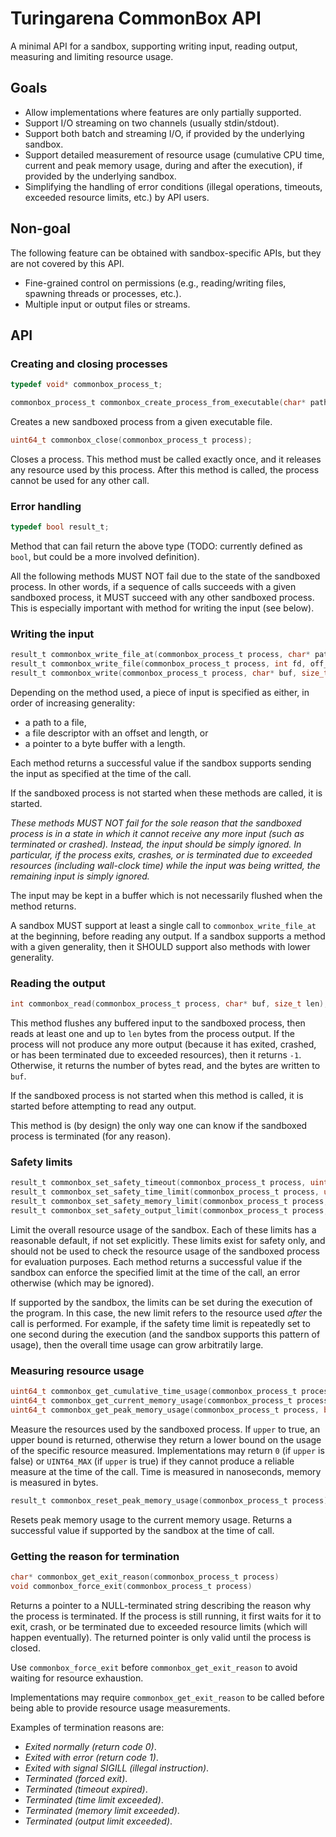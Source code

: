 # Turingarena CommonBox API

A minimal API for a sandbox, supporting writing input, reading output, measuring and limiting resource usage.

## Goals

* Allow implementations where features are only partially supported.
* Support I/O streaming on two channels (usually stdin/stdout).
* Support both batch and streaming I/O, if provided by the underlying sandbox.
* Support detailed measurement of resource usage (cumulative CPU time, current and peak memory usage, during and after the execution), if provided by the underlying sandbox.
* Simplifying the handling of error conditions (illegal operations, timeouts, exceeded resource limits, etc.) by API users.

## Non-goal

The following feature can be obtained with sandbox-specific APIs, but they are not covered by this API.

* Fine-grained control on permissions (e.g., reading/writing files, spawning threads or processes, etc.).
* Multiple input or output files or streams.

## API

### Creating and closing processes

```c
typedef void* commonbox_process_t;

commonbox_process_t commonbox_create_process_from_executable(char* path)
```

Creates a new sandboxed process from a given executable file.

```c
uint64_t commonbox_close(commonbox_process_t process);
```

Closes a process.
This method must be called exactly once, and it releases any resource used by this process.
After this method is called, the process cannot be used for any other call.

### Error handling

```c
typedef bool result_t;
```

Method that can fail return the above type (TODO: currently defined as `bool`, but could be a more involved definition).

All the following methods MUST NOT fail due to the state of the sandboxed process.
In other words, if a sequence of calls succeeds with a given sandboxed process, it MUST succeed with any other sandboxed process.
This is especially important with method for writing the input (see below).

### Writing the input

```c
result_t commonbox_write_file_at(commonbox_process_t process, char* path);
result_t commonbox_write_file(commonbox_process_t process, int fd, off_t offset, size_t len);
result_t commonbox_write(commonbox_process_t process, char* buf, size_t len);
```

Depending on the method used, a piece of input is specified as either, in order of increasing generality:

* a path to a file,
* a file descriptor with an offset and length, or
* a pointer to a byte buffer with a length.

Each method returns a successful value if the sandbox supports sending the input as specified at the time of the call.

If the sandboxed process is not started when these methods are called, it is started.

*These methods MUST NOT fail for the sole reason that the sandboxed process is in a state in which it cannot receive any more input (such as terminated or crashed). Instead, the input should be simply ignored.
In particular, if the process exits, crashes, or is terminated due to exceeded resources (including wall-clock time)
while the input was being writted, the remaining input is simply ignored.*

The input may be kept in a buffer which is not necessarily flushed when the method returns.

A sandbox MUST support at least a single call to `commonbox_write_file_at` at the beginning, before reading any output.
If a sandbox supports a method with a given generality, then it SHOULD support also methods with lower generality.

### Reading the output

```c
int commonbox_read(commonbox_process_t process, char* buf, size_t len);
```

This method flushes any buffered input to the sandboxed process, then reads at least one and up to `len` bytes from the process output.
If the process will not produce any more output (because it has exited, crashed, or has been terminated due to exceeded resources),
then it returns `-1`.
Otherwise, it returns the number of bytes read, and the bytes are written to `buf`.

If the sandboxed process is not started when this method is called, it is started before attempting to read any output.

This method is (by design) the only way one can know if the sandboxed process is terminated (for any reason).

### Safety limits

```c
result_t commonbox_set_safety_timeout(commonbox_process_t process, uint64_t nanos);
result_t commonbox_set_safety_time_limit(commonbox_process_t process, uint64_t nanos);
result_t commonbox_set_safety_memory_limit(commonbox_process_t process, uint64_t bytes);
result_t commonbox_set_safety_output_limit(commonbox_process_t process, uint64_t bytes);
```

Limit the overall resource usage of the sandbox.
Each of these limits has a reasonable default, if not set explicitly.
These limits exist for safety only, and should not be used to check the resource usage of the sandboxed process for evaluation purposes.
Each method returns a successful value if the sandbox can enforce the specified limit at the time of the call, an error otherwise (which may be ignored).

If supported by the sandbox, the limits can be set during the execution of the program.
In this case, the new limit refers to the resource used *after* the call is performed.
For example, if the safety time limit is repeatedly set to one second during the execution (and the sandbox supports this pattern of usage), then the overall time usage can grow arbitratily large.

### Measuring resource usage

```c
uint64_t commonbox_get_cumulative_time_usage(commonbox_process_t process, bool upper);
uint64_t commonbox_get_current_memory_usage(commonbox_process_t process, bool upper);
uint64_t commonbox_get_peak_memory_usage(commonbox_process_t process, bool upper);
```

Measure the resources used by the sandboxed process.
If `upper` to true, an upper bound is returned, otherwise they return a lower bound on the usage of the specific resource measured.
Implementations may return `0` (if `upper` is false) or `UINT64_MAX` (if `upper` is true) if they cannot produce a reliable measure at the time of the call.
Time is measured in nanoseconds, memory is measured in bytes.

```c
result_t commonbox_reset_peak_memory_usage(commonbox_process_t process);
```

Resets peak memory usage to the current memory usage.
Returns a successful value if supported by the sandbox at the time of call.

### Getting the reason for termination

```c
char* commonbox_get_exit_reason(commonbox_process_t process)
void commonbox_force_exit(commonbox_process_t process)
```

Returns a pointer to a NULL-terminated string describing the reason why the process is terminated.
If the process is still running, it first waits for it to exit, crash, or be terminated due to exceeded resource limits (which will happen eventually).
The returned pointer is only valid until the process is closed.

Use `commonbox_force_exit` before `commonbox_get_exit_reason` to avoid waiting for resource exhaustion.

Implementations may require `commonbox_get_exit_reason` to be called before being able to provide resource usage measurements.

Examples of termination reasons are:

* *Exited normally (return code 0)*.
* *Exited with error (return code 1)*.
* *Exited with signal SIGILL (illegal instruction)*.
* *Terminated (forced exit)*.
* *Terminated (timeout expired)*.
* *Terminated (time limit exceeded)*.
* *Terminated (memory limit exceeded)*.
* *Terminated (output limit exceeded)*.
